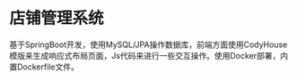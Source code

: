 # 店铺管理系统
基于SpringBoot开发，使用MySQL/JPA操作数据库，前端方面使用CodyHouse模版来生成响应式布局页面，Js代码来进行一些交互操作。使用Docker部署，内置Dockerfile文件。

